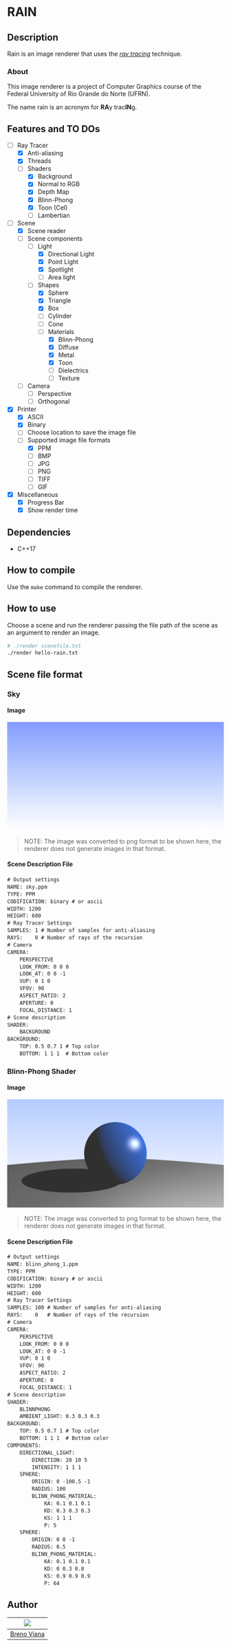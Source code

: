 # RAIN

## Description

Rain is an image renderer that uses the [_ray tracing_](https://en.wikipedia.org/wiki/Ray_tracing_(graphics)) technique.

### About

This image renderer is a project of Computer Graphics course of the Federal University of Rio Grande do Norte (UFRN).

The name rain is an acronym for **RA**y trac**IN**g.

## Features and TO DOs

- [ ] Ray Tracer
  - [x] Anti-aliasing
  - [x] Threads
  - [ ] Shaders
    - [x] Background
    - [x] Normal to RGB
    - [x] Depth Map
    - [x] Blinn-Phong
    - [x] Toon (Cel)
    - [ ] Lambertian

- [ ] Scene
  - [x] Scene reader
  - [ ] Scene components
    - [ ] Light
      - [x] Directional Light
      - [x] Point Light
      - [x] Spotlight
      - [ ] Area light
    - [ ] Shapes
      - [x] Sphere
      - [x] Triangle
      - [x] Box
      - [ ] Cylinder
      - [ ] Cone
      - [ ] Materials
        - [x] Blinn-Phong
        - [x] Diffuse
        - [x] Metal
        - [x] Toon
        - [ ] Dielectrics
        - [ ] Texture
  - [ ] Camera
    - [ ] Perspective
    - [ ] Orthogonal

- [x] Printer
  - [x] ASCII
  - [x] Binary
  - [ ] Choose location to save the image file
  - [ ] Supported image file formats
    - [x] PPM
    - [ ] BMP
    - [ ] JPG
    - [ ] PNG
    - [ ] TIFF
    - [ ] GIF
- [x] Miscellaneous
  - [x] Progress Bar
  - [x] Show render time

## Dependencies

- C++17

## How to compile

Use the ```make``` command to compile the renderer.

## How to use

Choose a scene and run the renderer passing the file path of the scene as an argument to render an image.

```bash
# ./render scenefile.txt
./render hello-rain.txt
```

## Scene file format

### Sky

#### Image

![alt text](imgs/sky.png)
> NOTE: The image was converted to png format to be shown here, the renderer does not generate images in that format.

#### Scene Description File

```txt
# Output settings
NAME: sky.ppm
TYPE: PPM
CODIFICATION: binary # or ascii
WIDTH: 1200
HEIGHT: 600
# Ray Tracer Settings
SAMPLES: 1 # Number of samples for anti-aliasing
RAYS:    0 # Number of rays of the recursion
# Camera
CAMERA:
    PERSPECTIVE
    LOOK_FROM: 0 0 0
    LOOK_AT: 0 0 -1
    VUP: 0 1 0
    VFOV: 90
    ASPECT_RATIO: 2
    APERTURE: 0
    FOCAL_DISTANCE: 1
# Scene description
SHADER:
    BACKGROUND
BACKGROUND:
    TOP: 0.5 0.7 1 # Top color
    BOTTOM: 1 1 1  # Bottom color

```

### Blinn-Phong Shader

#### Image

![alt text](imgs/blinn-phong1.png)
> NOTE: The image was converted to png format to be shown here, the renderer does not generate images in that format.

#### Scene Description File

```txt
# Output settings
NAME: blinn_phong_1.ppm
TYPE: PPM
CODIFICATION: binary # or ascii
WIDTH: 1200
HEIGHT: 600
# Ray Tracer Settings
SAMPLES: 100 # Number of samples for anti-aliasing
RAYS:    0   # Number of rays of the recursion
# Camera
CAMERA:
    PERSPECTIVE
    LOOK_FROM: 0 0 0
    LOOK_AT: 0 0 -1
    VUP: 0 1 0
    VFOV: 90
    ASPECT_RATIO: 2
    APERTURE: 0
    FOCAL_DISTANCE: 1
# Scene description
SHADER:
    BLINNPHONG
    AMBIENT_LIGHT: 0.3 0.3 0.3
BACKGROUND:
    TOP: 0.5 0.7 1 # Top color
    BOTTOM: 1 1 1  # Bottom color
COMPONENTS:
    DIRECTIONAL_LIGHT:
        DIRECTION: 20 10 5
        INTENSITY: 1 1 1
    SPHERE:
        ORIGIN: 0 -100.5 -1
        RADIUS: 100
        BLINN_PHONG_MATERIAL:
            KA: 0.1 0.1 0.1
            KD: 0.3 0.3 0.3
            KS: 1 1 1
            P: 5
    SPHERE:
        ORIGIN: 0 0 -1
        RADIUS: 0.5
        BLINN_PHONG_MATERIAL:
            KA: 0.1 0.1 0.1
            KD: 0 0.3 0.8
            KS: 0.9 0.9 0.9
            P: 64

```

## Author

[<img src="https://avatars2.githubusercontent.com/u/17532418?v=3&s=400" width="100"/>](https://github.com/brenov) |
---|
[Breno Viana](https://github.com/brenov) |
